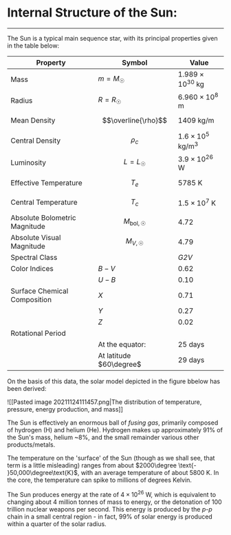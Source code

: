 # Internal Structure of the Sun:
***

The Sun is a typical main sequence star, with its principal properties given in the table below:

| Property                      | Symbol                  | Value                          |
| ----------------------------- | ----------------------- | ------------------------------ |
| Mass                          | $m=M_\Sun$              | $1.989\times10^{30}\text{ kg}$ |
| Radius                        | $R=R_\Sun$              | $6.960\times10^8\text{ m}$     |
| Mean Density                  | $$\overline{\rho}$$     | $1409\text{ kg/m}$             |
| Central Density               | $$\rho_c$$              | $1.6\times10^5\text{ kg/m}^3$  |
| Luminosity                    | $$L=L_\Sun$$            | $3.9\times10^{26}\text{ W}$    |
| Effective Temperature         | $$T_e$$                 | $5785\text{ K}$                |
| Central Temperature           | $$T_c$$                 | $1.5\times10^7\text{ K}$       |
| Absolute Bolometric Magnitude | $$M_{\text{bol},\Sun}$$ | $4.72$                         |
| Absolute Visual Magnitude     | $$M_{V,\Sun}$$          | $4.79$                         |
| Spectral Class                |                         | *G2V*                          |
| Color Indices                 | $B-V$                   | $0.62$                         |
|                               | $U-B$                   | $0.10$                         |
| Surface Chemical Composition  | $X$                     | $0.71$                         |
|                               | $Y$                     | $0.27$                         |
|                               | $Z$                     | $0.02$                         |
| Rotational Period             |                         |                                |
|                               | At the equator:         | $25$ days                      |
|                               | At latitude $60\degree$ | $29$ days                               |


On the basis of this data, the solar model depicted in the figure bbelow has been derived:

![[Pasted image 20211124111457.png|The distribution of temperature, pressure, energy production, and mass]]

The Sun is effectively an enormous ball of *fusing gas*, primarily composed of hydrogen ($\text{H}$) and helium ($\text{He}$). Hydrogen makes up approximately $91\%$ of the Sun's mass, helium ~$8\%$, and the small remainder various other products/metals. 

The temperature on the 'surface' of the Sun (though as we shall see, that term is a little misleading) ranges from about $2000\degree \text{- }50,000\degree\text{K}$, with an average temperature of about $5800\text{ K}$. In the core, the temperature can spike to millions of degrees Kelvin. 

The Sun produces energy at the rate of $4\times10^{26}\text{ W}$, which is equivalent to changing about $4$ million tonnes of mass to energy, or the detonation of $100$ trillion nuclear weapons per second. This energy is produced by the *p-p* chain in a small central region - in fact, $99\%$ of solar energy is produced within a quarter of the solar radius. 